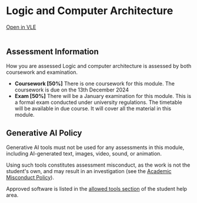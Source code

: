# Logic and Computer Architecture

[Open in VLE](https://learn.gold.ac.uk/course/view.php?id=29950) <br></br>

## Assessment Information

How you are assessed
Logic and computer architecture is assessed by both coursework and examination.

- **Coursework [50%]**
There is one coursework for this module. The coursework is due on the 13th December 2024
- **Exam [50%]**
There will be a January examination for this module. This is a formal exam conducted under university regulations. The timetable will be available in due course. It will cover all the material in this module.

## Generative AI Policy

Generative AI tools must not be used for any assessments in this module, including AI-generated text, images, video, sound, or animation.

Using such tools constitutes assessment misconduct, as the work is not the student's own, and may result in an investigation (see the [Academic Misconduct Policy](https://www.gold.ac.uk/media/docs/gam/Academic-Misconduct-Policy-and-Procedures.pdf)).

Approved software is listed in the [allowed tools section](https://learn.gold.ac.uk/mod/page/view.php?id=1287917) of the student help area.
